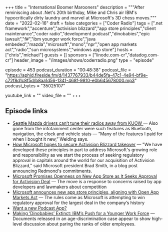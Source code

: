 +++
title = "International Boomer Marooners"
description = """After reminiscing about .Net's 20th birthday, Mike and Chris air IBM's hypocritically dirty laundry and marvel at Microsoft's 3D chess moves."""
date = "2022-02-16"
draft = false
categories = ["Coder Radio"]
tags = [".net framework","accenture","activision blizzard","app store principles","client maintenance","coder radio","development podcast","dinobabies","epic lawsuit","f#","ibm younger work force","java embeded","mazda","microsoft","mono","npr","open app markets act","radio","sun microsystems","windows app store"]
hosts = ["chris","michael"]
guests = []
sponsors = ["linode.com-cr","datadog.com-cr"]
header_image = "/images/shows/coderradio.png"
type = "episode"

episode = 453
podcast_duration = "00:48:38"
podcast_file = "https://aphid.fireside.fm/d/1437767933/b44de5fa-47c1-4e94-bf9e-c72f8d1c8f5d/b8aa1d56-1341-468f-9810-e0b645678000.mp3"
podcast_bytes = "35025107"

youtube_link = ""
video_file = ""
+++

## Episode links

  * [Seattle Mazda drivers can’t tune their radios away from KUOW ](https://www.seattletimes.com/seattle-news/thanks-to-a-glitch-some-seattle-mazda-drivers-cant-tune-their-radios-away-from-kuow/ "Seattle Mazda drivers can’t tune their radios away from KUOW ") — Also gone from the infotainment center were such features as Bluetooth, navigation, the clock and vehicle stats — “Many of the features I paid for when I bought it new,” Welding says.
  * [How Microsoft hopes to secure Activision Blizzard takeover](https://www.theregister.com/2022/02/09/microsoft_app_rules/ "How Microsoft hopes to secure Activision Blizzard takeover") — "We have developed these principles in part to address Microsoft's growing role and responsibility as we start the process of seeking regulatory approval in capitals around the world for our acquisition of Activision Blizzard," said Microsoft president Brad Smith, in a blog post announcing Redmond's commitments.
  * [Microsoft Promises Openness on New App Store as It Seeks Approval for Activision Deal](https://www.wsj.com/articles/microsoft-promises-openness-on-new-app-store-as-it-seeks-approval-for-activision-acquisition-11644424237?mod=djemalertNEWS "Microsoft Promises Openness on New App Store as It Seeks Approval for Activision Deal") — The move is a response to concerns raised by app developers and lawmakers about competition 
  * [Microsoft announces new app store principles, aligning with Open App Markets Act](https://www.washingtonpost.com/technology/2022/02/09/microsoft-app-store-principles/ "Microsoft announces new app store principles, aligning with Open App Markets Act") — The rules come as Microsoft is attempting to win regulatory approval for the largest deal in the company’s history 
  * [Want a new Podcast App?](https://podcastindex.org/apps "Want a new Podcast App?")
  * [Making ‘Dinobabies’ Extinct: IBM’s Push for a Younger Work Force](https://www.nytimes.com/2022/02/12/business/economy/ibm-age-discrimination.html "Making ‘Dinobabies’ Extinct: IBM’s Push for a Younger Work Force") — Documents released in an age-discrimination case appear to show high-level discussion about paring the ranks of older employees.

